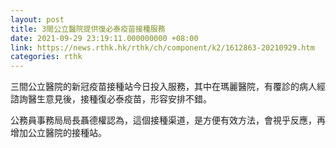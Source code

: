```yaml
---
layout: post
title: 3間公立醫院提供復必泰疫苗接種服務
date: 2021-09-29 23:19:11.000000000 +08:00
link: https://news.rthk.hk/rthk/ch/component/k2/1612863-20210929.htm
categories: rthk
---
```


三間公立醫院的新冠疫苗接種站今日投入服務，其中在瑪麗醫院，有覆診的病人經諮詢醫生意見後，接種復必泰疫苗，形容安排不錯。

公務員事務局局長聶德權認為，這個接種渠道，是方便有效方法，會視乎反應，再增加公立醫院的接種站。

